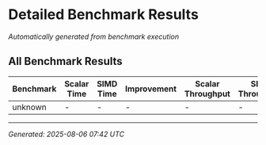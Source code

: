 # Detailed Benchmark Results

*Automatically generated from benchmark execution*

## All Benchmark Results

| Benchmark | Scalar Time | SIMD Time | Improvement | Scalar Throughput | SIMD Throughput |
|-----------|-------------|-----------|-------------|-------------------|------------------|
| unknown | - | - | - | - | - |

---
*Generated: 2025-08-06 07:42 UTC*

